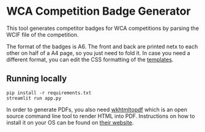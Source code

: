 # WCA Competition Badge Generator

This tool generates competitor badges for WCA competitions by parsing the WCIF file of the competition.

The format of the badges is A6. The front and back are printed netx to each other on half of a A4 page, so you just need to fold it.
In case you need a different format, you can edit the CSS formatting of the [templates](https://github.com/Laura-O/wca-badges/tree/main/templates).

## Running locally

```
pip install -r requirements.txt
streamlit run app.py
```

In order to generate PDFs, you also need [wkhtmltopdf](https://wkhtmltopdf.org/) which is an open source command line tool to render HTML into PDF.
Instructions on how to install it on your OS can be found on [their website](https://wkhtmltopdf.org/downloads.html).
